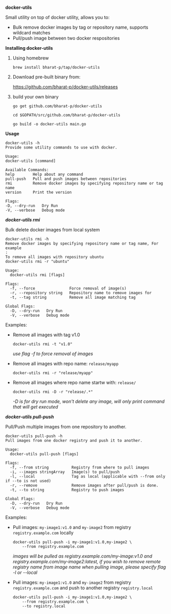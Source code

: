 **docker-utils**

Small utility on top of docker utility, allows you to:
- Bulk remove docker images by tag or repository name, supports wildcard matches
- Pull/push image between two docker respositories

**Installing docker-utils**
1. Using homebrew
    ```
    brew install bharat-p/tap/docker-utils
    ```

2. Download pre-built binary from:           

    https://github.com/bharat-p/docker-utils/releases


3. build your own binary
    ```
   go get github.com/bharat-p/docker-utils

   cd $GOPATH/src/github.com/bharat-p/docker-utils

   go build -o docker-utils main.go 
   ```

**Usage**

    docker-utils -h
    Provide some utility commands to use with docker.

    Usage:
    docker-utils [command]

    Available Commands:
    help        Help about any command
    pull-push   Pull and push images between repositories
    rmi         Remove docker images by specifying repository name or tag name
    version     Print the version

    Flags:
    -D, --dry-run   Dry Run
    -V, --verbose   Debug mode
    
    
***docker-utils rmi***

Bulk delete docker images from local system

```
docker-utils rmi -h  
Remove docker images by specifying repository name or tag name, For example
:
To remove all images with repository ubuntu
docker-utils rmi -r "ubuntu"

Usage:
  docker-utils rmi [flags]

Flags:
  -f, --force               Force removal of image(s)
  -r, --repository string   Repository name to remove images for
  -t, --tag string          Remove all image matching tag

Global Flags:
  -D, --dry-run   Dry Run
  -V, --verbose   Debug mode

```

Examples:

* Remove all images with tag v1.0

    ```
    docker-utils rmi -t "v1.0"
    ```

    _use flag -f to force removal of images_

* Remove all images with repo name: `release/myapp` 

    ```
    docker-utils rmi -r "release/myapp"
    ```    
* Remove all images where repo name startw with: `release/` 
    ```
    docker-utils rmi -D -r "release/.*"
    ```

   _-D is for dry run mode, won't delete any image, will only print command that will get executed_

***docker-utils pull-push***

Pull/Push multiple images from one repository to another.

```
docker-utils pull-push -h  
Pull images from one docker registry and push it to another.

Usage:
  docker-utils pull-push [flags]

Flags:
  -f, --from string          Registry from where to pull images
  -i, --images stringArray   Image(s) to pull/push
  -l, --local                Tag as local (applicable with --from only if --to is not used)
  -r, --remove               Remove images after pull/push is done.
  -t, --to string            Registry to push images

Global Flags:
  -D, --dry-run   Dry Run
  -V, --verbose   Debug mode

```

Examples:

* Pull images: `my-image1:v1.0` and `my-image2` from registry `registry.example.com` locally

    ```
    docker-utils pull-push -i my-image1:v1.0,my-image2 \ 
        --from registry.example.com
    ```

    _images will be pulled as registry.example.com/my-image:v1.0 and registry.example.com/my-image2:latest, if you wish to remove remote registry name from image name when pulling image, please specify flag -l or --local_



* Pull images: `my-image1:v1.0` and `my-image2` from registry `registry.example.com` and push to another registry `registry.local`

    ```
    docker-utils pull-push -i my-image1:v1.0,my-image2 \ 
        --from registry.example.com \
        --to registry.local
    ```


